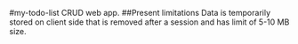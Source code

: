 #my-todo-list
CRUD web app.
##Present limitations
Data is temporarily stored on client side that is removed after a session and has limit of 5-10 MB size.
